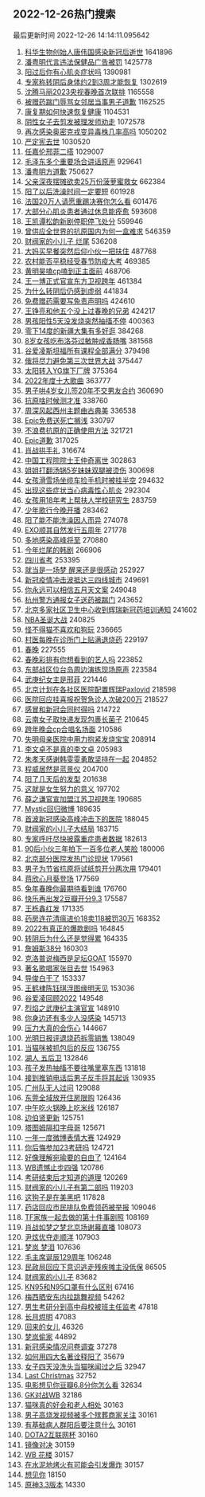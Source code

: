 ## 2022-12-26热门搜索 
最后更新时间 2022-12-26 14:14:11.095642 
1. [科华生物创始人唐伟国感染新冠后逝世](https://s.weibo.com/weibo?q=%23%E7%A7%91%E5%8D%8E%E7%94%9F%E7%89%A9%E5%88%9B%E5%A7%8B%E4%BA%BA%E5%94%90%E4%BC%9F%E5%9B%BD%E6%84%9F%E6%9F%93%E6%96%B0%E5%86%A0%E5%90%8E%E9%80%9D%E4%B8%96%23&t=31&band_rank=1&Refer=top) 1641896
1. [潘粤明代言违法保健品广告被罚](https://s.weibo.com/weibo?q=%23%E6%BD%98%E7%B2%A4%E6%98%8E%E4%BB%A3%E8%A8%80%E8%BF%9D%E6%B3%95%E4%BF%9D%E5%81%A5%E5%93%81%E5%B9%BF%E5%91%8A%E8%A2%AB%E7%BD%9A%23&t=31&band_rank=1&Refer=top) 1425778
1. [阳过后你有心肌炎症状吗](https://s.weibo.com/weibo?q=%23%E9%98%B3%E8%BF%87%E5%90%8E%E4%BD%A0%E6%9C%89%E5%BF%83%E8%82%8C%E7%82%8E%E7%97%87%E7%8A%B6%E5%90%97%23&t=31&band_rank=2&Refer=top) 1390981
1. [专家称转阴后身体约2到3周才能恢复](https://s.weibo.com/weibo?q=%23%E4%B8%93%E5%AE%B6%E7%A7%B0%E8%BD%AC%E9%98%B4%E5%90%8E%E8%BA%AB%E4%BD%93%E7%BA%A62%E5%88%B03%E5%91%A8%E6%89%8D%E8%83%BD%E6%81%A2%E5%A4%8D%23&t=31&band_rank=1&Refer=top) 1302619
1. [沈腾马丽2023央视春晚首次联排](https://s.weibo.com/weibo?q=%23%E6%B2%88%E8%85%BE%E9%A9%AC%E4%B8%BD2023%E5%A4%AE%E8%A7%86%E6%98%A5%E6%99%9A%E9%A6%96%E6%AC%A1%E8%81%94%E6%8E%92%23&t=31&band_rank=2&Refer=top) 1165558
1. [被赠药踹门辱骂女邻居当事男子道歉](https://s.weibo.com/weibo?q=%23%E8%A2%AB%E8%B5%A0%E8%8D%AF%E8%B8%B9%E9%97%A8%E8%BE%B1%E9%AA%82%E5%A5%B3%E9%82%BB%E5%B1%85%E5%BD%93%E4%BA%8B%E7%94%B7%E5%AD%90%E9%81%93%E6%AD%89%23&t=31&band_rank=2&Refer=top) 1162525
1. [康复期如何快速恢复健康](https://s.weibo.com/weibo?q=%23%E5%BA%B7%E5%A4%8D%E6%9C%9F%E5%A6%82%E4%BD%95%E5%BF%AB%E9%80%9F%E6%81%A2%E5%A4%8D%E5%81%A5%E5%BA%B7%23&t=31&band_rank=38&Refer=top) 1104531
1. [阴性女子去剪发被理发师劝走](https://s.weibo.com/weibo?q=%23%E9%98%B4%E6%80%A7%E5%A5%B3%E5%AD%90%E5%8E%BB%E5%89%AA%E5%8F%91%E8%A2%AB%E7%90%86%E5%8F%91%E5%B8%88%E5%8A%9D%E8%B5%B0%23&t=31&band_rank=4&Refer=top) 1072578
1. [再次感染奥密克戎变异毒株几率高吗](https://s.weibo.com/weibo?q=%23%E5%86%8D%E6%AC%A1%E6%84%9F%E6%9F%93%E5%A5%A5%E5%AF%86%E5%85%8B%E6%88%8E%E5%8F%98%E5%BC%82%E6%AF%92%E6%A0%AA%E5%87%A0%E7%8E%87%E9%AB%98%E5%90%97%23&t=31&band_rank=3&Refer=top) 1050202
1. [严定宪去世](https://s.weibo.com/weibo?q=%23%E4%B8%A5%E5%AE%9A%E5%AE%AA%E5%8E%BB%E4%B8%96%23&t=31&band_rank=5&Refer=top) 1030520
1. [任嘉伦邢菲二搭](https://s.weibo.com/weibo?q=%23%E4%BB%BB%E5%98%89%E4%BC%A6%E9%82%A2%E8%8F%B2%E4%BA%8C%E6%90%AD%23&t=31&band_rank=4&Refer=top) 1029007
1. [毛泽东多个重要场合讲话原声](https://s.weibo.com/weibo?q=%23%E6%AF%9B%E6%B3%BD%E4%B8%9C%E5%A4%9A%E4%B8%AA%E9%87%8D%E8%A6%81%E5%9C%BA%E5%90%88%E8%AE%B2%E8%AF%9D%E5%8E%9F%E5%A3%B0%23&t=31&band_rank=4&Refer=top) 929641
1. [潘粤明方道歉](https://s.weibo.com/weibo?q=%23%E6%BD%98%E7%B2%A4%E6%98%8E%E6%96%B9%E9%81%93%E6%AD%89%23&t=31&band_rank=6&Refer=top) 750627
1. [父亲深夜摆摊欲卖25万份菠萝蜜救女](https://s.weibo.com/weibo?q=%23%E7%88%B6%E4%BA%B2%E6%B7%B1%E5%A4%9C%E6%91%86%E6%91%8A%E6%AC%B2%E5%8D%9625%E4%B8%87%E4%BB%BD%E8%8F%A0%E8%90%9D%E8%9C%9C%E6%95%91%E5%A5%B3%23&t=31&band_rank=7&Refer=top) 662384
1. [阳了以后洗澡时间一定要短](https://s.weibo.com/weibo?q=%23%E9%98%B3%E4%BA%86%E4%BB%A5%E5%90%8E%E6%B4%97%E6%BE%A1%E6%97%B6%E9%97%B4%E4%B8%80%E5%AE%9A%E8%A6%81%E7%9F%AD%23&t=31&band_rank=14&Refer=top) 601928
1. [法国20万人请愿重踢决赛你怎么看](https://s.weibo.com/weibo?q=%23%E6%B3%95%E5%9B%BD20%E4%B8%87%E4%BA%BA%E8%AF%B7%E6%84%BF%E9%87%8D%E8%B8%A2%E5%86%B3%E8%B5%9B%E4%BD%A0%E6%80%8E%E4%B9%88%E7%9C%8B%23&t=31&band_rank=1&Refer=top) 601476
1. [大部分心肌炎患者通过休息能痊愈](https://s.weibo.com/weibo?q=%23%E5%A4%A7%E9%83%A8%E5%88%86%E5%BF%83%E8%82%8C%E7%82%8E%E6%82%A3%E8%80%85%E9%80%9A%E8%BF%87%E4%BC%91%E6%81%AF%E8%83%BD%E7%97%8A%E6%84%88%23&t=31&band_rank=6&Refer=top) 593608
1. [王凯谭松韵新剧停职停飞处分](https://s.weibo.com/weibo?q=%23%E7%8E%8B%E5%87%AF%E8%B0%AD%E6%9D%BE%E9%9F%B5%E6%96%B0%E5%89%A7%E5%81%9C%E8%81%8C%E5%81%9C%E9%A3%9E%E5%A4%84%E5%88%86%23&t=31&band_rank=8&Refer=top) 559946
1. [曾供应全世界的抗原国内为何一盒难求](https://s.weibo.com/weibo?q=%23%E6%9B%BE%E4%BE%9B%E5%BA%94%E5%85%A8%E4%B8%96%E7%95%8C%E7%9A%84%E6%8A%97%E5%8E%9F%E5%9B%BD%E5%86%85%E4%B8%BA%E4%BD%95%E4%B8%80%E7%9B%92%E9%9A%BE%E6%B1%82%23&t=31&band_rank=7&Refer=top) 546359
1. [财阀家的小儿子 烂尾](https://s.weibo.com/weibo?q=%E8%B4%A2%E9%98%80%E5%AE%B6%E7%9A%84%E5%B0%8F%E5%84%BF%E5%AD%90%20%E7%83%82%E5%B0%BE&t=31&band_rank=4&Refer=top) 536208
1. [大妈买早餐突然后仰小伙一把扶住](https://s.weibo.com/weibo?q=%23%E5%A4%A7%E5%A6%88%E4%B9%B0%E6%97%A9%E9%A4%90%E7%AA%81%E7%84%B6%E5%90%8E%E4%BB%B0%E5%B0%8F%E4%BC%99%E4%B8%80%E6%8A%8A%E6%89%B6%E4%BD%8F%23&t=31&band_rank=9&Refer=top) 487768
1. [农村能否平稳经受春节防疫大考](https://s.weibo.com/weibo?q=%23%E5%86%9C%E6%9D%91%E8%83%BD%E5%90%A6%E5%B9%B3%E7%A8%B3%E7%BB%8F%E5%8F%97%E6%98%A5%E8%8A%82%E9%98%B2%E7%96%AB%E5%A4%A7%E8%80%83%23&t=31&band_rank=8&Refer=top) 469385
1. [黄明昊嗑cp嗑到正主面前](https://s.weibo.com/weibo?q=%23%E9%BB%84%E6%98%8E%E6%98%8A%E5%97%91cp%E5%97%91%E5%88%B0%E6%AD%A3%E4%B8%BB%E9%9D%A2%E5%89%8D%23&t=31&band_rank=8&Refer=top) 468706
1. [王一博正式官宣东方卫视跨年](https://s.weibo.com/weibo?q=%23%E7%8E%8B%E4%B8%80%E5%8D%9A%E6%AD%A3%E5%BC%8F%E5%AE%98%E5%AE%A3%E4%B8%9C%E6%96%B9%E5%8D%AB%E8%A7%86%E8%B7%A8%E5%B9%B4%23&t=31&band_rank=9&Refer=top) 461384
1. [为什么转阴后仍感到虚弱](https://s.weibo.com/weibo?q=%23%E4%B8%BA%E4%BB%80%E4%B9%88%E8%BD%AC%E9%98%B4%E5%90%8E%E4%BB%8D%E6%84%9F%E5%88%B0%E8%99%9A%E5%BC%B1%23&t=31&band_rank=9&Refer=top) 441834
1. [免费赠药需要写免责声明吗](https://s.weibo.com/weibo?q=%23%E5%85%8D%E8%B4%B9%E8%B5%A0%E8%8D%AF%E9%9C%80%E8%A6%81%E5%86%99%E5%85%8D%E8%B4%A3%E5%A3%B0%E6%98%8E%E5%90%97%23&t=31&band_rank=10&Refer=top) 424610
1. [王铮亮和他五个没上过春晚的兄弟](https://s.weibo.com/weibo?q=%23%E7%8E%8B%E9%93%AE%E4%BA%AE%E5%92%8C%E4%BB%96%E4%BA%94%E4%B8%AA%E6%B2%A1%E4%B8%8A%E8%BF%87%E6%98%A5%E6%99%9A%E7%9A%84%E5%85%84%E5%BC%9F%23&t=31&band_rank=11&Refer=top) 424217
1. [男孩阳性5天没发烧突然抽搐不停](https://s.weibo.com/weibo?q=%23%E7%94%B7%E5%AD%A9%E9%98%B3%E6%80%A75%E5%A4%A9%E6%B2%A1%E5%8F%91%E7%83%A7%E7%AA%81%E7%84%B6%E6%8A%BD%E6%90%90%E4%B8%8D%E5%81%9C%23&t=31&band_rank=10&Refer=top) 400363
1. [零下14度的新疆大集有多好逛](https://s.weibo.com/weibo?q=%23%E9%9B%B6%E4%B8%8B14%E5%BA%A6%E7%9A%84%E6%96%B0%E7%96%86%E5%A4%A7%E9%9B%86%E6%9C%89%E5%A4%9A%E5%A5%BD%E9%80%9B%23&t=31&band_rank=13&Refer=top) 384268
1. [8岁女孩吃布洛芬过敏肿成香肠嘴](https://s.weibo.com/weibo?q=%238%E5%B2%81%E5%A5%B3%E5%AD%A9%E5%90%83%E5%B8%83%E6%B4%9B%E8%8A%AC%E8%BF%87%E6%95%8F%E8%82%BF%E6%88%90%E9%A6%99%E8%82%A0%E5%98%B4%23&t=31&band_rank=10&Refer=top) 381568
1. [谷爱凌斯坦福所有课程全部满分](https://s.weibo.com/weibo?q=%23%E8%B0%B7%E7%88%B1%E5%87%8C%E6%96%AF%E5%9D%A6%E7%A6%8F%E6%89%80%E6%9C%89%E8%AF%BE%E7%A8%8B%E5%85%A8%E9%83%A8%E6%BB%A1%E5%88%86%23&t=31&band_rank=11&Refer=top) 379498
1. [俄将尽力避免第三次世界大战](https://s.weibo.com/weibo?q=%23%E4%BF%84%E5%B0%86%E5%B0%BD%E5%8A%9B%E9%81%BF%E5%85%8D%E7%AC%AC%E4%B8%89%E6%AC%A1%E4%B8%96%E7%95%8C%E5%A4%A7%E6%88%98%23&t=31&band_rank=12&Refer=top) 375447
1. [太阳转入YG旗下厂牌](https://s.weibo.com/weibo?q=%23%E5%A4%AA%E9%98%B3%E8%BD%AC%E5%85%A5YG%E6%97%97%E4%B8%8B%E5%8E%82%E7%89%8C%23&t=31&band_rank=13&Refer=top) 375364
1. [2022年度十大歌曲](https://s.weibo.com/weibo?q=%232022%E5%B9%B4%E5%BA%A6%E5%8D%81%E5%A4%A7%E6%AD%8C%E6%9B%B2%23&t=31&band_rank=14&Refer=top) 363777
1. [男子哄4岁女儿签20年不交男友合约](https://s.weibo.com/weibo?q=%23%E7%94%B7%E5%AD%90%E5%93%844%E5%B2%81%E5%A5%B3%E5%84%BF%E7%AD%BE20%E5%B9%B4%E4%B8%8D%E4%BA%A4%E7%94%B7%E5%8F%8B%E5%90%88%E7%BA%A6%23&t=31&band_rank=15&Refer=top) 360690
1. [抗原啥时候测才准](https://s.weibo.com/weibo?q=%23%E6%8A%97%E5%8E%9F%E5%95%A5%E6%97%B6%E5%80%99%E6%B5%8B%E6%89%8D%E5%87%86%23&t=31&band_rank=17&Refer=top) 338760
1. [周深风起西州主题曲古典美](https://s.weibo.com/weibo?q=%23%E5%91%A8%E6%B7%B1%E9%A3%8E%E8%B5%B7%E8%A5%BF%E5%B7%9E%E4%B8%BB%E9%A2%98%E6%9B%B2%E5%8F%A4%E5%85%B8%E7%BE%8E%23&t=31&band_rank=12&Refer=top) 336538
1. [Epic免费送死亡搁浅](https://s.weibo.com/weibo?q=%23Epic%E5%85%8D%E8%B4%B9%E9%80%81%E6%AD%BB%E4%BA%A1%E6%90%81%E6%B5%85%23&t=31&band_rank=14&Refer=top) 330797
1. [不浪费抗原的正确使用方法](https://s.weibo.com/weibo?q=%23%E4%B8%8D%E6%B5%AA%E8%B4%B9%E6%8A%97%E5%8E%9F%E7%9A%84%E6%AD%A3%E7%A1%AE%E4%BD%BF%E7%94%A8%E6%96%B9%E6%B3%95%23&t=31&band_rank=18&Refer=top) 321721
1. [Epic道歉](https://s.weibo.com/weibo?q=%23Epic%E9%81%93%E6%AD%89%23&t=31&band_rank=19&Refer=top) 317025
1. [肖战拱手礼](https://s.weibo.com/weibo?q=%23%E8%82%96%E6%88%98%E6%8B%B1%E6%89%8B%E7%A4%BC%23&t=31&band_rank=15&Refer=top) 316674
1. [中国工程院院士王仲奇离世](https://s.weibo.com/weibo?q=%23%E4%B8%AD%E5%9B%BD%E5%B7%A5%E7%A8%8B%E9%99%A2%E9%99%A2%E5%A3%AB%E7%8E%8B%E4%BB%B2%E5%A5%87%E7%A6%BB%E4%B8%96%23&t=31&band_rank=8&Refer=top) 302863
1. [姐姐打翻汤锅5岁妹妹双腿被烫伤](https://s.weibo.com/weibo?q=%23%E5%A7%90%E5%A7%90%E6%89%93%E7%BF%BB%E6%B1%A4%E9%94%855%E5%B2%81%E5%A6%B9%E5%A6%B9%E5%8F%8C%E8%85%BF%E8%A2%AB%E7%83%AB%E4%BC%A4%23&t=31&band_rank=6&Refer=top) 300698
1. [女孩滑雪场坐缆车捡手机时被挂半空](https://s.weibo.com/weibo?q=%23%E5%A5%B3%E5%AD%A9%E6%BB%91%E9%9B%AA%E5%9C%BA%E5%9D%90%E7%BC%86%E8%BD%A6%E6%8D%A1%E6%89%8B%E6%9C%BA%E6%97%B6%E8%A2%AB%E6%8C%82%E5%8D%8A%E7%A9%BA%23&t=31&band_rank=14&Refer=top) 294632
1. [出现这些症状当心病毒性心肌炎](https://s.weibo.com/weibo?q=%23%E5%87%BA%E7%8E%B0%E8%BF%99%E4%BA%9B%E7%97%87%E7%8A%B6%E5%BD%93%E5%BF%83%E7%97%85%E6%AF%92%E6%80%A7%E5%BF%83%E8%82%8C%E7%82%8E%23&t=31&band_rank=29&Refer=top) 292304
1. [女孩用18年考上帮扶人学校研究生](https://s.weibo.com/weibo?q=%23%E5%A5%B3%E5%AD%A9%E7%94%A818%E5%B9%B4%E8%80%83%E4%B8%8A%E5%B8%AE%E6%89%B6%E4%BA%BA%E5%AD%A6%E6%A0%A1%E7%A0%94%E7%A9%B6%E7%94%9F%23&t=31&band_rank=15&Refer=top) 283759
1. [少年歌行今晚开播](https://s.weibo.com/weibo?q=%23%E5%B0%91%E5%B9%B4%E6%AD%8C%E8%A1%8C%E4%BB%8A%E6%99%9A%E5%BC%80%E6%92%AD%23&t=31&band_rank=16&Refer=top) 283462
1. [阳了能不能洗澡因人而异](https://s.weibo.com/weibo?q=%23%E9%98%B3%E4%BA%86%E8%83%BD%E4%B8%8D%E8%83%BD%E6%B4%97%E6%BE%A1%E5%9B%A0%E4%BA%BA%E8%80%8C%E5%BC%82%23&t=31&band_rank=17&Refer=top) 274078
1. [EXO顺其自然发行五周年](https://s.weibo.com/weibo?q=%23EXO%E9%A1%BA%E5%85%B6%E8%87%AA%E7%84%B6%E5%8F%91%E8%A1%8C%E4%BA%94%E5%91%A8%E5%B9%B4%23&t=31&band_rank=22&Refer=top) 271778
1. [多地感染高峰将至](https://s.weibo.com/weibo?q=%23%E5%A4%9A%E5%9C%B0%E6%84%9F%E6%9F%93%E9%AB%98%E5%B3%B0%E5%B0%86%E8%87%B3%23&t=31&band_rank=23&Refer=top) 270880
1. [今年烂尾的韩剧](https://s.weibo.com/weibo?q=%23%E4%BB%8A%E5%B9%B4%E7%83%82%E5%B0%BE%E7%9A%84%E9%9F%A9%E5%89%A7%23&t=31&band_rank=24&Refer=top) 266906
1. [四川省考](https://s.weibo.com/weibo?q=%E5%9B%9B%E5%B7%9D%E7%9C%81%E8%80%83&t=31&band_rank=19&Refer=top) 253395
1. [就当是一场梦 醒来还是很感动](https://s.weibo.com/weibo?q=%E5%B0%B1%E5%BD%93%E6%98%AF%E4%B8%80%E5%9C%BA%E6%A2%A6%20%E9%86%92%E6%9D%A5%E8%BF%98%E6%98%AF%E5%BE%88%E6%84%9F%E5%8A%A8&t=31&band_rank=7&Refer=top) 252927
1. [新冠疫情冲击波抵达三四线城市](https://s.weibo.com/weibo?q=%23%E6%96%B0%E5%86%A0%E7%96%AB%E6%83%85%E5%86%B2%E5%87%BB%E6%B3%A2%E6%8A%B5%E8%BE%BE%E4%B8%89%E5%9B%9B%E7%BA%BF%E5%9F%8E%E5%B8%82%23&t=31&band_rank=9&Refer=top) 249691
1. [你永远可以相信五月天文案](https://s.weibo.com/weibo?q=%23%E4%BD%A0%E6%B0%B8%E8%BF%9C%E5%8F%AF%E4%BB%A5%E7%9B%B8%E4%BF%A1%E4%BA%94%E6%9C%88%E5%A4%A9%E6%96%87%E6%A1%88%23&t=31&band_rank=26&Refer=top) 249048
1. [杭州警方通报女子送药被踹门](https://s.weibo.com/weibo?q=%23%E6%9D%AD%E5%B7%9E%E8%AD%A6%E6%96%B9%E9%80%9A%E6%8A%A5%E5%A5%B3%E5%AD%90%E9%80%81%E8%8D%AF%E8%A2%AB%E8%B8%B9%E9%97%A8%23&t=31&band_rank=16&Refer=top) 243652
1. [北京多家社区卫生中心收到辉瑞新冠药培训通知](https://s.weibo.com/weibo?q=%23%E5%8C%97%E4%BA%AC%E5%A4%9A%E5%AE%B6%E7%A4%BE%E5%8C%BA%E5%8D%AB%E7%94%9F%E4%B8%AD%E5%BF%83%E6%94%B6%E5%88%B0%E8%BE%89%E7%91%9E%E6%96%B0%E5%86%A0%E8%8D%AF%E5%9F%B9%E8%AE%AD%E9%80%9A%E7%9F%A5%23&t=31&band_rank=27&Refer=top) 241602
1. [NBA圣诞大战](https://s.weibo.com/weibo?q=%23NBA%E5%9C%A3%E8%AF%9E%E5%A4%A7%E6%88%98%23&t=31&band_rank=22&Refer=top) 240825
1. [怪不得猫不喜欢和狗玩](https://s.weibo.com/weibo?q=%23%E6%80%AA%E4%B8%8D%E5%BE%97%E7%8C%AB%E4%B8%8D%E5%96%9C%E6%AC%A2%E5%92%8C%E7%8B%97%E7%8E%A9%23&t=31&band_rank=28&Refer=top) 236665
1. [村医每晚在诊所门上贴满退烧药](https://s.weibo.com/weibo?q=%23%E6%9D%91%E5%8C%BB%E6%AF%8F%E6%99%9A%E5%9C%A8%E8%AF%8A%E6%89%80%E9%97%A8%E4%B8%8A%E8%B4%B4%E6%BB%A1%E9%80%80%E7%83%A7%E8%8D%AF%23&t=31&band_rank=30&Refer=top) 229197
1. [春晚](https://s.weibo.com/weibo?q=%E6%98%A5%E6%99%9A&t=31&band_rank=31&Refer=top) 227555
1. [春晚彩排有你想看到的艺人吗](https://s.weibo.com/weibo?q=%23%E6%98%A5%E6%99%9A%E5%BD%A9%E6%8E%92%E6%9C%89%E4%BD%A0%E6%83%B3%E7%9C%8B%E5%88%B0%E7%9A%84%E8%89%BA%E4%BA%BA%E5%90%97%23&t=31&band_rank=18&Refer=top) 223852
1. [东部战区位台岛周边演练现场原声](https://s.weibo.com/weibo?q=%23%E4%B8%9C%E9%83%A8%E6%88%98%E5%8C%BA%E4%BD%8D%E5%8F%B0%E5%B2%9B%E5%91%A8%E8%BE%B9%E6%BC%94%E7%BB%83%E7%8E%B0%E5%9C%BA%E5%8E%9F%E5%A3%B0%23&t=31&band_rank=22&Refer=top) 223584
1. [武庚纪女主是邢菲](https://s.weibo.com/weibo?q=%23%E6%AD%A6%E5%BA%9A%E7%BA%AA%E5%A5%B3%E4%B8%BB%E6%98%AF%E9%82%A2%E8%8F%B2%23&t=31&band_rank=32&Refer=top) 221446
1. [北京计划在各社区医院配置辉瑞Paxlovid](https://s.weibo.com/weibo?q=%23%E5%8C%97%E4%BA%AC%E8%AE%A1%E5%88%92%E5%9C%A8%E5%90%84%E7%A4%BE%E5%8C%BA%E5%8C%BB%E9%99%A2%E9%85%8D%E7%BD%AE%E8%BE%89%E7%91%9EPaxlovid%23&t=31&band_rank=33&Refer=top) 218598
1. [医院回应挂喜报祝贺急诊人次破200万](https://s.weibo.com/weibo?q=%23%E5%8C%BB%E9%99%A2%E5%9B%9E%E5%BA%94%E6%8C%82%E5%96%9C%E6%8A%A5%E7%A5%9D%E8%B4%BA%E6%80%A5%E8%AF%8A%E4%BA%BA%E6%AC%A1%E7%A0%B4200%E4%B8%87%23&t=31&band_rank=5&Refer=top) 218527
1. [感冒和新冠会同时得吗](https://s.weibo.com/weibo?q=%23%E6%84%9F%E5%86%92%E5%92%8C%E6%96%B0%E5%86%A0%E4%BC%9A%E5%90%8C%E6%97%B6%E5%BE%97%E5%90%97%23&t=31&band_rank=23&Refer=top) 214722
1. [云南女子取快递发现包裹长菌子](https://s.weibo.com/weibo?q=%23%E4%BA%91%E5%8D%97%E5%A5%B3%E5%AD%90%E5%8F%96%E5%BF%AB%E9%80%92%E5%8F%91%E7%8E%B0%E5%8C%85%E8%A3%B9%E9%95%BF%E8%8F%8C%E5%AD%90%23&t=31&band_rank=34&Refer=top) 210645
1. [跨年晚会cp合唱名场面](https://s.weibo.com/weibo?q=%23%E8%B7%A8%E5%B9%B4%E6%99%9A%E4%BC%9Acp%E5%90%88%E5%94%B1%E5%90%8D%E5%9C%BA%E9%9D%A2%23&t=31&band_rank=35&Refer=top) 210586
1. [失明母亲医院中用力抱紧发烧宝宝](https://s.weibo.com/weibo?q=%23%E5%A4%B1%E6%98%8E%E6%AF%8D%E4%BA%B2%E5%8C%BB%E9%99%A2%E4%B8%AD%E7%94%A8%E5%8A%9B%E6%8A%B1%E7%B4%A7%E5%8F%91%E7%83%A7%E5%AE%9D%E5%AE%9D%23&t=31&band_rank=36&Refer=top) 208914
1. [李文卓不是真的李文卓](https://s.weibo.com/weibo?q=%23%E6%9D%8E%E6%96%87%E5%8D%93%E4%B8%8D%E6%98%AF%E7%9C%9F%E7%9A%84%E6%9D%8E%E6%96%87%E5%8D%93%23&t=31&band_rank=25&Refer=top) 205983
1. [朱孝天感谢韩雯雯勇敢坚持在一起](https://s.weibo.com/weibo?q=%23%E6%9C%B1%E5%AD%9D%E5%A4%A9%E6%84%9F%E8%B0%A2%E9%9F%A9%E9%9B%AF%E9%9B%AF%E5%8B%87%E6%95%A2%E5%9D%9A%E6%8C%81%E5%9C%A8%E4%B8%80%E8%B5%B7%23&t=31&band_rank=25&Refer=top) 204852
1. [程威居然是蓝景仪](https://s.weibo.com/weibo?q=%23%E7%A8%8B%E5%A8%81%E5%B1%85%E7%84%B6%E6%98%AF%E8%93%9D%E6%99%AF%E4%BB%AA%23&t=31&band_rank=24&Refer=top) 204700
1. [阳了几天后的发型](https://s.weibo.com/weibo?q=%23%E9%98%B3%E4%BA%86%E5%87%A0%E5%A4%A9%E5%90%8E%E7%9A%84%E5%8F%91%E5%9E%8B%23&t=31&band_rank=15&Refer=top) 201638
1. [这就是女生努力的意义](https://s.weibo.com/weibo?q=%23%E8%BF%99%E5%B0%B1%E6%98%AF%E5%A5%B3%E7%94%9F%E5%8A%AA%E5%8A%9B%E7%9A%84%E6%84%8F%E4%B9%89%23&t=31&band_rank=19&Refer=top) 197702
1. [薛之谦官宣加盟江苏卫视跨年](https://s.weibo.com/weibo?q=%23%E8%96%9B%E4%B9%8B%E8%B0%A6%E5%AE%98%E5%AE%A3%E5%8A%A0%E7%9B%9F%E6%B1%9F%E8%8B%8F%E5%8D%AB%E8%A7%86%E8%B7%A8%E5%B9%B4%23&t=31&band_rank=37&Refer=top) 190685
1. [Mystic回归微博](https://s.weibo.com/weibo?q=%23Mystic%E5%9B%9E%E5%BD%92%E5%BE%AE%E5%8D%9A%23&t=31&band_rank=38&Refer=top) 189635
1. [首波新冠感染高峰冲击下的医院](https://s.weibo.com/weibo?q=%23%E9%A6%96%E6%B3%A2%E6%96%B0%E5%86%A0%E6%84%9F%E6%9F%93%E9%AB%98%E5%B3%B0%E5%86%B2%E5%87%BB%E4%B8%8B%E7%9A%84%E5%8C%BB%E9%99%A2%23&t=31&band_rank=21&Refer=top) 188045
1. [财阀家的小儿子大结局](https://s.weibo.com/weibo?q=%23%E8%B4%A2%E9%98%80%E5%AE%B6%E7%9A%84%E5%B0%8F%E5%84%BF%E5%AD%90%E5%A4%A7%E7%BB%93%E5%B1%80%23&t=31&band_rank=28&Refer=top) 183715
1. [专家呼吁尽快披露重症患者数据](https://s.weibo.com/weibo?q=%23%E4%B8%93%E5%AE%B6%E5%91%BC%E5%90%81%E5%B0%BD%E5%BF%AB%E6%8A%AB%E9%9C%B2%E9%87%8D%E7%97%87%E6%82%A3%E8%80%85%E6%95%B0%E6%8D%AE%23&t=31&band_rank=40&Refer=top) 182613
1. [90后小伙三年拍下一百多位老人笑脸](https://s.weibo.com/weibo?q=%2390%E5%90%8E%E5%B0%8F%E4%BC%99%E4%B8%89%E5%B9%B4%E6%8B%8D%E4%B8%8B%E4%B8%80%E7%99%BE%E5%A4%9A%E4%BD%8D%E8%80%81%E4%BA%BA%E7%AC%91%E8%84%B8%23&t=31&band_rank=26&Refer=top) 180006
1. [北京部分医院发热门诊现状](https://s.weibo.com/weibo?q=%23%E5%8C%97%E4%BA%AC%E9%83%A8%E5%88%86%E5%8C%BB%E9%99%A2%E5%8F%91%E7%83%AD%E9%97%A8%E8%AF%8A%E7%8E%B0%E7%8A%B6%23&t=31&band_rank=16&Refer=top) 179561
1. [男子为节省抗原将试纸剪开分两次用](https://s.weibo.com/weibo?q=%23%E7%94%B7%E5%AD%90%E4%B8%BA%E8%8A%82%E7%9C%81%E6%8A%97%E5%8E%9F%E5%B0%86%E8%AF%95%E7%BA%B8%E5%89%AA%E5%BC%80%E5%88%86%E4%B8%A4%E6%AC%A1%E7%94%A8%23&t=31&band_rank=13&Refer=top) 179401
1. [蒋欣心月葵登场](https://s.weibo.com/weibo?q=%23%E8%92%8B%E6%AC%A3%E5%BF%83%E6%9C%88%E8%91%B5%E7%99%BB%E5%9C%BA%23&t=31&band_rank=41&Refer=top) 177569
1. [兔年春晚你最期待看到谁](https://s.weibo.com/weibo?q=%23%E5%85%94%E5%B9%B4%E6%98%A5%E6%99%9A%E4%BD%A0%E6%9C%80%E6%9C%9F%E5%BE%85%E7%9C%8B%E5%88%B0%E8%B0%81%23&t=31&band_rank=42&Refer=top) 176760
1. [快乐再出发2豆瓣开分9.3](https://s.weibo.com/weibo?q=%23%E5%BF%AB%E4%B9%90%E5%86%8D%E5%87%BA%E5%8F%912%E8%B1%86%E7%93%A3%E5%BC%80%E5%88%869.3%23&t=31&band_rank=26&Refer=top) 175587
1. [王栎鑫红发](https://s.weibo.com/weibo?q=%23%E7%8E%8B%E6%A0%8E%E9%91%AB%E7%BA%A2%E5%8F%91%23&t=31&band_rank=31&Refer=top) 171335
1. [药房连花清瘟进价18卖118被罚30万](https://s.weibo.com/weibo?q=%23%E8%8D%AF%E6%88%BF%E8%BF%9E%E8%8A%B1%E6%B8%85%E7%98%9F%E8%BF%9B%E4%BB%B718%E5%8D%96118%E8%A2%AB%E7%BD%9A30%E4%B8%87%23&t=31&band_rank=43&Refer=top) 168352
1. [2022有真正的爆款剧吗](https://s.weibo.com/weibo?q=%232022%E6%9C%89%E7%9C%9F%E6%AD%A3%E7%9A%84%E7%88%86%E6%AC%BE%E5%89%A7%E5%90%97%23&t=31&band_rank=34&Refer=top) 164845
1. [转阴后为什么还是觉得累](https://s.weibo.com/weibo?q=%23%E8%BD%AC%E9%98%B4%E5%90%8E%E4%B8%BA%E4%BB%80%E4%B9%88%E8%BF%98%E6%98%AF%E8%A7%89%E5%BE%97%E7%B4%AF%23&t=31&band_rank=23&Refer=top) 164335
1. [詹姆斯38分](https://s.weibo.com/weibo?q=%23%E8%A9%B9%E5%A7%86%E6%96%AF38%E5%88%86%23&t=31&band_rank=35&Refer=top) 160303
1. [克洛普说梅西是足坛GOAT](https://s.weibo.com/weibo?q=%23%E5%85%8B%E6%B4%9B%E6%99%AE%E8%AF%B4%E6%A2%85%E8%A5%BF%E6%98%AF%E8%B6%B3%E5%9D%9BGOAT%23&t=31&band_rank=30&Refer=top) 155970
1. [著名歌唱家张目去世](https://s.weibo.com/weibo?q=%23%E8%91%97%E5%90%8D%E6%AD%8C%E5%94%B1%E5%AE%B6%E5%BC%A0%E7%9B%AE%E5%8E%BB%E4%B8%96%23&t=31&band_rank=31&Refer=top) 154963
1. [导俊白干了](https://s.weibo.com/weibo?q=%E5%AF%BC%E4%BF%8A%E7%99%BD%E5%B9%B2%E4%BA%86&t=31&band_rank=9&Refer=top) 153337
1. [王鹤棣陈钰琪浮图缘明天见](https://s.weibo.com/weibo?q=%23%E7%8E%8B%E9%B9%A4%E6%A3%A3%E9%99%88%E9%92%B0%E7%90%AA%E6%B5%AE%E5%9B%BE%E7%BC%98%E6%98%8E%E5%A4%A9%E8%A7%81%23&t=31&band_rank=32&Refer=top) 153036
1. [谷爱凌回顾2022](https://s.weibo.com/weibo?q=%23%E8%B0%B7%E7%88%B1%E5%87%8C%E5%9B%9E%E9%A1%BE2022%23&t=31&band_rank=44&Refer=top) 149548
1. [烈焰之武庚纪主演官宣](https://s.weibo.com/weibo?q=%23%E7%83%88%E7%84%B0%E4%B9%8B%E6%AD%A6%E5%BA%9A%E7%BA%AA%E4%B8%BB%E6%BC%94%E5%AE%98%E5%AE%A3%23&t=31&band_rank=34&Refer=top) 148910
1. [你身边还有多少人没感染](https://s.weibo.com/weibo?q=%23%E4%BD%A0%E8%BA%AB%E8%BE%B9%E8%BF%98%E6%9C%89%E5%A4%9A%E5%B0%91%E4%BA%BA%E6%B2%A1%E6%84%9F%E6%9F%93%23&t=31&band_rank=24&Refer=top) 145713
1. [压力大真的会伤心](https://s.weibo.com/weibo?q=%23%E5%8E%8B%E5%8A%9B%E5%A4%A7%E7%9C%9F%E7%9A%84%E4%BC%9A%E4%BC%A4%E5%BF%83%23&t=31&band_rank=36&Refer=top) 144667
1. [光明日报评退烧药拆零销售](https://s.weibo.com/weibo?q=%23%E5%85%89%E6%98%8E%E6%97%A5%E6%8A%A5%E8%AF%84%E9%80%80%E7%83%A7%E8%8D%AF%E6%8B%86%E9%9B%B6%E9%94%80%E5%94%AE%23&t=31&band_rank=45&Refer=top) 138049
1. [当猫咪被抓包后的反应](https://s.weibo.com/weibo?q=%23%E5%BD%93%E7%8C%AB%E5%92%AA%E8%A2%AB%E6%8A%93%E5%8C%85%E5%90%8E%E7%9A%84%E5%8F%8D%E5%BA%94%23&t=31&band_rank=46&Refer=top) 136755
1. [湖人 五后卫](https://s.weibo.com/weibo?q=%E6%B9%96%E4%BA%BA%20%E4%BA%94%E5%90%8E%E5%8D%AB&t=31&band_rank=37&Refer=top) 132846
1. [孩子发热抽搐不要往嘴里塞东西](https://s.weibo.com/weibo?q=%23%E5%AD%A9%E5%AD%90%E5%8F%91%E7%83%AD%E6%8A%BD%E6%90%90%E4%B8%8D%E8%A6%81%E5%BE%80%E5%98%B4%E9%87%8C%E5%A1%9E%E4%B8%9C%E8%A5%BF%23&t=31&band_rank=39&Refer=top) 131818
1. [接到推销电话后男子反手将其起诉](https://s.weibo.com/weibo?q=%23%E6%8E%A5%E5%88%B0%E6%8E%A8%E9%94%80%E7%94%B5%E8%AF%9D%E5%90%8E%E7%94%B7%E5%AD%90%E5%8F%8D%E6%89%8B%E5%B0%86%E5%85%B6%E8%B5%B7%E8%AF%89%23&t=31&band_rank=47&Refer=top) 130935
1. [广州队无人过问](https://s.weibo.com/weibo?q=%23%E5%B9%BF%E5%B7%9E%E9%98%9F%E6%97%A0%E4%BA%BA%E8%BF%87%E9%97%AE%23&t=31&band_rank=48&Refer=top) 129088
1. [东莞全域放开住房限购](https://s.weibo.com/weibo?q=%23%E4%B8%9C%E8%8E%9E%E5%85%A8%E5%9F%9F%E6%94%BE%E5%BC%80%E4%BD%8F%E6%88%BF%E9%99%90%E8%B4%AD%23&t=31&band_rank=49&Refer=top) 126436
1. [中午吃火锅晚上吃米线](https://s.weibo.com/weibo?q=%23%E4%B8%AD%E5%8D%88%E5%90%83%E7%81%AB%E9%94%85%E6%99%9A%E4%B8%8A%E5%90%83%E7%B1%B3%E7%BA%BF%23&t=31&band_rank=39&Refer=top) 126187
1. [边伯贤更新](https://s.weibo.com/weibo?q=%23%E8%BE%B9%E4%BC%AF%E8%B4%A4%E6%9B%B4%E6%96%B0%23&t=31&band_rank=40&Refer=top) 125751
1. [塔图姆隔扣字母哥](https://s.weibo.com/weibo?q=%23%E5%A1%94%E5%9B%BE%E5%A7%86%E9%9A%94%E6%89%A3%E5%AD%97%E6%AF%8D%E5%93%A5%23&t=31&band_rank=41&Refer=top) 125671
1. [一年一度微博表情大赛](https://s.weibo.com/weibo?q=%23%E4%B8%80%E5%B9%B4%E4%B8%80%E5%BA%A6%E5%BE%AE%E5%8D%9A%E8%A1%A8%E6%83%85%E5%A4%A7%E8%B5%9B%23&t=31&band_rank=50&Refer=top) 124929
1. [你后悔参加23考研吗](https://s.weibo.com/weibo?q=%23%E4%BD%A0%E5%90%8E%E6%82%94%E5%8F%82%E5%8A%A023%E8%80%83%E7%A0%94%E5%90%97%23&t=31&band_rank=12&Refer=top) 124721
1. [好像理解宛瑜要的自由了](https://s.weibo.com/weibo?q=%23%E5%A5%BD%E5%83%8F%E7%90%86%E8%A7%A3%E5%AE%9B%E7%91%9C%E8%A6%81%E7%9A%84%E8%87%AA%E7%94%B1%E4%BA%86%23&t=31&band_rank=22&Refer=top) 124164
1. [WB遗憾止步四强](https://s.weibo.com/weibo?q=%23WB%E9%81%97%E6%86%BE%E6%AD%A2%E6%AD%A5%E5%9B%9B%E5%BC%BA%23&t=31&band_rank=36&Refer=top) 120786
1. [考研结束后才知道的道理](https://s.weibo.com/weibo?q=%23%E8%80%83%E7%A0%94%E7%BB%93%E6%9D%9F%E5%90%8E%E6%89%8D%E7%9F%A5%E9%81%93%E7%9A%84%E9%81%93%E7%90%86%23&t=31&band_rank=28&Refer=top) 120269
1. [财阀家的小儿子有第二部吗](https://s.weibo.com/weibo?q=%23%E8%B4%A2%E9%98%80%E5%AE%B6%E7%9A%84%E5%B0%8F%E5%84%BF%E5%AD%90%E6%9C%89%E7%AC%AC%E4%BA%8C%E9%83%A8%E5%90%97%23&t=31&band_rank=46&Refer=top) 119203
1. [这狗子是在美黑吧](https://s.weibo.com/weibo?q=%23%E8%BF%99%E7%8B%97%E5%AD%90%E6%98%AF%E5%9C%A8%E7%BE%8E%E9%BB%91%E5%90%A7%23&t=31&band_rank=47&Refer=top) 117828
1. [药店回应市民排队免费领药被举报](https://s.weibo.com/weibo?q=%23%E8%8D%AF%E5%BA%97%E5%9B%9E%E5%BA%94%E5%B8%82%E6%B0%91%E6%8E%92%E9%98%9F%E5%85%8D%E8%B4%B9%E9%A2%86%E8%8D%AF%E8%A2%AB%E4%B8%BE%E6%8A%A5%23&t=31&band_rank=20&Refer=top) 109046
1. [TF家族一起去做的第十件事剧照](https://s.weibo.com/weibo?q=%23TF%E5%AE%B6%E6%97%8F%E4%B8%80%E8%B5%B7%E5%8E%BB%E5%81%9A%E7%9A%84%E7%AC%AC%E5%8D%81%E4%BB%B6%E4%BA%8B%E5%89%A7%E7%85%A7%23&t=31&band_rank=41&Refer=top) 108169
1. [肖战如梦之梦北京场谢幕直播](https://s.weibo.com/weibo?q=%23%E8%82%96%E6%88%98%E5%A6%82%E6%A2%A6%E4%B9%8B%E6%A2%A6%E5%8C%97%E4%BA%AC%E5%9C%BA%E8%B0%A2%E5%B9%95%E7%9B%B4%E6%92%AD%23&t=31&band_rank=42&Refer=top) 108073
1. [尹炫优夺走顺洋](https://s.weibo.com/weibo?q=%23%E5%B0%B9%E7%82%AB%E4%BC%98%E5%A4%BA%E8%B5%B0%E9%A1%BA%E6%B4%8B%23&t=31&band_rank=43&Refer=top) 107903
1. [梦岚 梦泪](https://s.weibo.com/weibo?q=%E6%A2%A6%E5%B2%9A%20%E6%A2%A6%E6%B3%AA&t=31&band_rank=44&Refer=top) 107636
1. [毛主席诞辰129周年](https://s.weibo.com/weibo?q=%23%E6%AF%9B%E4%B8%BB%E5%B8%AD%E8%AF%9E%E8%BE%B0129%E5%91%A8%E5%B9%B4%23&t=31&band_rank=49&Refer=top) 106248
1. [民政局回应下意识逃走残疾摊主没低保](https://s.weibo.com/weibo?q=%23%E6%B0%91%E6%94%BF%E5%B1%80%E5%9B%9E%E5%BA%94%E4%B8%8B%E6%84%8F%E8%AF%86%E9%80%83%E8%B5%B0%E6%AE%8B%E7%96%BE%E6%91%8A%E4%B8%BB%E6%B2%A1%E4%BD%8E%E4%BF%9D%23&t=31&band_rank=39&Refer=top) 86505
1. [财阀家的小儿子](https://s.weibo.com/weibo?q=%23%E8%B4%A2%E9%98%80%E5%AE%B6%E7%9A%84%E5%B0%8F%E5%84%BF%E5%AD%90%23&t=31&band_rank=17&Refer=top) 83682
1. [KN95和N95口罩有什么区别](https://s.weibo.com/weibo?q=%23KN95%E5%92%8CN95%E5%8F%A3%E7%BD%A9%E6%9C%89%E4%BB%80%E4%B9%88%E5%8C%BA%E5%88%AB%23&t=31&band_rank=24&Refer=top) 67416
1. [梅西晒安东内拉跳舞视频](https://s.weibo.com/weibo?q=%23%E6%A2%85%E8%A5%BF%E6%99%92%E5%AE%89%E4%B8%9C%E5%86%85%E6%8B%89%E8%B7%B3%E8%88%9E%E8%A7%86%E9%A2%91%23&t=31&band_rank=27&Refer=top) 54262
1. [男生考研分到高中母校被班主任监考](https://s.weibo.com/weibo?q=%23%E7%94%B7%E7%94%9F%E8%80%83%E7%A0%94%E5%88%86%E5%88%B0%E9%AB%98%E4%B8%AD%E6%AF%8D%E6%A0%A1%E8%A2%AB%E7%8F%AD%E4%B8%BB%E4%BB%BB%E7%9B%91%E8%80%83%23&t=31&band_rank=30&Refer=top) 47818
1. [长月烬明](https://s.weibo.com/weibo?q=%E9%95%BF%E6%9C%88%E7%83%AC%E6%98%8E&t=31&band_rank=32&Refer=top) 47083
1. [回来的女儿](https://s.weibo.com/weibo?q=%E5%9B%9E%E6%9D%A5%E7%9A%84%E5%A5%B3%E5%84%BF&t=31&band_rank=33&Refer=top) 46326
1. [梦岚偷家](https://s.weibo.com/weibo?q=%23%E6%A2%A6%E5%B2%9A%E5%81%B7%E5%AE%B6%23&t=31&band_rank=35&Refer=top) 44892
1. [新冠感染情况问卷调查](https://s.weibo.com/weibo?q=%23%E6%96%B0%E5%86%A0%E6%84%9F%E6%9F%93%E6%83%85%E5%86%B5%E9%97%AE%E5%8D%B7%E8%B0%83%E6%9F%A5%23&t=31&band_rank=37&Refer=top) 37278
1. [如何用四大名著诠释阳了](https://s.weibo.com/weibo?q=%23%E5%A6%82%E4%BD%95%E7%94%A8%E5%9B%9B%E5%A4%A7%E5%90%8D%E8%91%97%E8%AF%A0%E9%87%8A%E9%98%B3%E4%BA%86%23&t=31&band_rank=38&Refer=top) 35679
1. [女子四天没洗头当猫咪闻过之后](https://s.weibo.com/weibo?q=%23%E5%A5%B3%E5%AD%90%E5%9B%9B%E5%A4%A9%E6%B2%A1%E6%B4%97%E5%A4%B4%E5%BD%93%E7%8C%AB%E5%92%AA%E9%97%BB%E8%BF%87%E4%B9%8B%E5%90%8E%23&t=31&band_rank=40&Refer=top) 32947
1. [Last Christmas](https://s.weibo.com/weibo?q=Last%20Christmas&t=31&band_rank=41&Refer=top) 32752
1. [电影想见你豆瓣6.8分你怎么看](https://s.weibo.com/weibo?q=%23%E7%94%B5%E5%BD%B1%E6%83%B3%E8%A7%81%E4%BD%A0%E8%B1%86%E7%93%A36.8%E5%88%86%E4%BD%A0%E6%80%8E%E4%B9%88%E7%9C%8B%23&t=31&band_rank=42&Refer=top) 32634
1. [GK对战WB](https://s.weibo.com/weibo?q=%23GK%E5%AF%B9%E6%88%98WB%23&t=31&band_rank=43&Refer=top) 32186
1. [猫咪真的好会和老人相处](https://s.weibo.com/weibo?q=%23%E7%8C%AB%E5%92%AA%E7%9C%9F%E7%9A%84%E5%A5%BD%E4%BC%9A%E5%92%8C%E8%80%81%E4%BA%BA%E7%9B%B8%E5%A4%84%23&t=31&band_rank=44&Refer=top) 30163
1. [男子高烧发视频被多个殡葬商家关注](https://s.weibo.com/weibo?q=%23%E7%94%B7%E5%AD%90%E9%AB%98%E7%83%A7%E5%8F%91%E8%A7%86%E9%A2%91%E8%A2%AB%E5%A4%9A%E4%B8%AA%E6%AE%A1%E8%91%AC%E5%95%86%E5%AE%B6%E5%85%B3%E6%B3%A8%23&t=31&band_rank=45&Refer=top) 30161
1. [有基础病人群阳后要注意什么](https://s.weibo.com/weibo?q=%23%E6%9C%89%E5%9F%BA%E7%A1%80%E7%97%85%E4%BA%BA%E7%BE%A4%E9%98%B3%E5%90%8E%E8%A6%81%E6%B3%A8%E6%84%8F%E4%BB%80%E4%B9%88%23&t=31&band_rank=46&Refer=top) 30161
1. [DOTA2互联网杯](https://s.weibo.com/weibo?q=%23DOTA2%E4%BA%92%E8%81%94%E7%BD%91%E6%9D%AF%23&t=31&band_rank=47&Refer=top) 30160
1. [镜像对决](https://s.weibo.com/weibo?q=%E9%95%9C%E5%83%8F%E5%AF%B9%E5%86%B3&t=31&band_rank=48&Refer=top) 30159
1. [WB 花楼](https://s.weibo.com/weibo?q=WB%20%E8%8A%B1%E6%A5%BC&t=31&band_rank=49&Refer=top) 30157
1. [在水泥地烤火有可能会引发爆炸](https://s.weibo.com/weibo?q=%23%E5%9C%A8%E6%B0%B4%E6%B3%A5%E5%9C%B0%E7%83%A4%E7%81%AB%E6%9C%89%E5%8F%AF%E8%83%BD%E4%BC%9A%E5%BC%95%E5%8F%91%E7%88%86%E7%82%B8%23&t=31&band_rank=50&Refer=top) 30157
1. [想见你](https://s.weibo.com/weibo?q=%E6%83%B3%E8%A7%81%E4%BD%A0&t=31&band_rank=38&Refer=top) 18150
1. [原神3.3版本](https://s.weibo.com/weibo?q=%23%E5%8E%9F%E7%A5%9E3.3%E7%89%88%E6%9C%AC%23&t=31&band_rank=48&Refer=top) 14330
